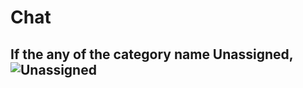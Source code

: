 # Chat

## If the any of the category name Unassigned,  ![Unassigned](../../static/img/chats_img/tabs.jpg)